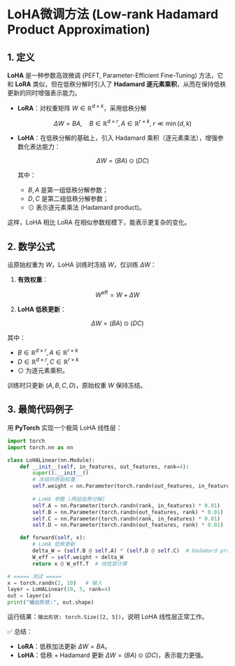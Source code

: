 # LoHA微调方法 (Low-rank Hadamard Product Approximation) 

## 1. 定义

**LoHA** 是一种参数高效微调 (PEFT, Parameter-Efficient Fine-Tuning) 方法，它和 **LoRA** 类似，但在低秩分解时引入了 **Hadamard 逐元素乘积**，从而在保持低秩更新的同时增强表示能力。

* **LoRA**：对权重矩阵 $W \in \mathbb{R}^{d \times k}$，采用低秩分解

  $$
  \Delta W = B A, \quad B \in \mathbb{R}^{d \times r}, A \in \mathbb{R}^{r \times k}, \; r \ll \min(d,k)
  $$

* **LoHA**：在低秩分解的基础上，引入 Hadamard 乘积（逐元素乘法），增强参数化表达能力：

  $$
  \Delta W = (B A) \odot (D C)
  $$

  其中：

  * $B, A$ 是第一组低秩分解参数；
  * $D, C$ 是第二组低秩分解参数；
  * $\odot$ 表示逐元素乘法 (Hadamard product)。

这样，LoHA 相比 LoRA 在相似参数规模下，能表示更复杂的变化。


## 2. 数学公式

设原始权重为 $W$，LoHA 训练时冻结 $W$，仅训练 $\Delta W$：

1. **有效权重**：

$$
W^{\text{eff}} = W + \Delta W
$$

2. **LoHA 低秩更新**：

$$
\Delta W = (B A) \odot (D C)
$$

其中：

* $B \in \mathbb{R}^{d \times r}, A \in \mathbb{R}^{r \times k}$
* $D \in \mathbb{R}^{d \times r}, C \in \mathbb{R}^{r \times k}$
* $\odot$ 为逐元素乘积。

训练时只更新 $(A, B, C, D)$，原始权重 $W$ 保持冻结。


## 3. 最简代码例子

用 **PyTorch** 实现一个极简 LoHA 线性层：

```python
import torch
import torch.nn as nn

class LoHALinear(nn.Module):
    def __init__(self, in_features, out_features, rank=4):
        super().__init__()
        # 冻结的原始权重
        self.weight = nn.Parameter(torch.randn(out_features, in_features), requires_grad=False)
        
        # LoHA 参数 (两组低秩分解)
        self.A = nn.Parameter(torch.randn(rank, in_features) * 0.01)
        self.B = nn.Parameter(torch.randn(out_features, rank) * 0.01)
        self.C = nn.Parameter(torch.randn(rank, in_features) * 0.01)
        self.D = nn.Parameter(torch.randn(out_features, rank) * 0.01)

    def forward(self, x):
        # LoHA 低秩更新
        delta_W = (self.B @ self.A) * (self.D @ self.C)  # Hadamard product
        W_eff = self.weight + delta_W
        return x @ W_eff.T  # 线性层计算

# ===== 测试 =====
x = torch.randn(2, 10)   # 输入
layer = LoHALinear(10, 5, rank=4)
out = layer(x)
print("输出形状:", out.shape)
```

运行结果：`输出形状: torch.Size([2, 5])`，说明 LoHA 线性层正常工作。



✅ 总结：

* **LoRA**：低秩加法更新 $\Delta W = BA$。
* **LoHA**：低秩 + Hadamard 更新 $\Delta W = (BA) \odot (DC)$，表示能力更强。


